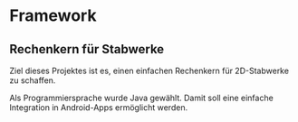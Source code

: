 # Framework
## Rechenkern für Stabwerke
Ziel dieses Projektes ist es, einen einfachen Rechenkern für 2D-Stabwerke zu schaffen.

Als Programmiersprache wurde Java gewählt. Damit soll eine einfache Integration in Android-Apps ermöglicht werden.